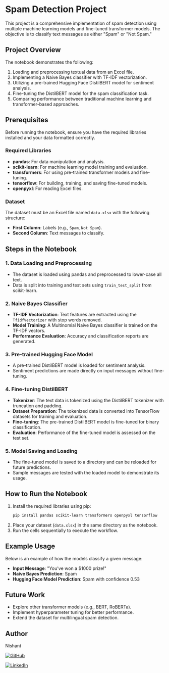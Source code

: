 # Spam Detection Project

This project is a comprehensive implementation of spam detection using multiple machine learning models and fine-tuned transformer models. The objective is to classify text messages as either "Spam" or "Not Spam."

## Project Overview
The notebook demonstrates the following:
1. Loading and preprocessing textual data from an Excel file.
2. Implementing a Naive Bayes classifier with TF-IDF vectorization.
3. Utilizing a pre-trained Hugging Face DistilBERT model for sentiment analysis.
4. Fine-tuning the DistilBERT model for the spam classification task.
5. Comparing performance between traditional machine learning and transformer-based approaches.

## Prerequisites
Before running the notebook, ensure you have the required libraries installed and your data formatted correctly.

### Required Libraries
- **pandas**: For data manipulation and analysis.
- **scikit-learn**: For machine learning model training and evaluation.
- **transformers**: For using pre-trained transformer models and fine-tuning.
- **tensorflow**: For building, training, and saving fine-tuned models.
- **openpyxl**: For reading Excel files.

### Dataset
The dataset must be an Excel file named `data.xlsx` with the following structure:
- **First Column**: Labels (e.g., `Spam`, `Not Spam`).
- **Second Column**: Text messages to classify.

## Steps in the Notebook

### 1. Data Loading and Preprocessing
- The dataset is loaded using pandas and preprocessed to lower-case all text.
- Data is split into training and test sets using `train_test_split` from scikit-learn.

### 2. Naive Bayes Classifier
- **TF-IDF Vectorization**: Text features are extracted using the `TfidfVectorizer` with stop words removed.
- **Model Training**: A Multinomial Naive Bayes classifier is trained on the TF-IDF vectors.
- **Performance Evaluation**: Accuracy and classification reports are generated.

### 3. Pre-trained Hugging Face Model
- A pre-trained DistilBERT model is loaded for sentiment analysis.
- Sentiment predictions are made directly on input messages without fine-tuning.

### 4. Fine-tuning DistilBERT
- **Tokenizer**: The text data is tokenized using the DistilBERT tokenizer with truncation and padding.
- **Dataset Preparation**: The tokenized data is converted into TensorFlow datasets for training and evaluation.
- **Fine-tuning**: The pre-trained DistilBERT model is fine-tuned for binary classification.
- **Evaluation**: Performance of the fine-tuned model is assessed on the test set.

### 5. Model Saving and Loading
- The fine-tuned model is saved to a directory and can be reloaded for future predictions.
- Sample messages are tested with the loaded model to demonstrate its usage.

## How to Run the Notebook
1. Install the required libraries using pip:
   ```bash
   pip install pandas scikit-learn transformers openpyxl tensorflow
   ```
2. Place your dataset (`data.xlsx`) in the same directory as the notebook.
3. Run the cells sequentially to execute the workflow.

## Example Usage
Below is an example of how the models classify a given message:

- **Input Message**: "You've won a $1000 prize!"
- **Naive Bayes Prediction**: Spam
- **Hugging Face Model Prediction**: Spam with confidence 0.53

## Future Work
- Explore other transformer models (e.g., BERT, RoBERTa).
- Implement hyperparameter tuning for better performance.
- Extend the dataset for multilingual spam detection.

## Author
Nishant

[![GitHub](https://img.shields.io/badge/GitHub/Nishant232-181717?style=flat&logo=github&logoColor=white)](https://github.com/Nishant232)

[![LinkedIn](https://custom-icon-badges.demolab.com/badge/LinkedIn/2005Nishant-0A66C2?logo=linkedin-white&logoColor=fff)](https://www.linkedin.com/in/2005nishant)
